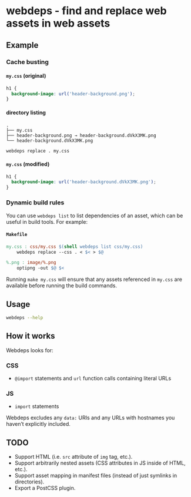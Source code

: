 # webdeps - find and replace web assets in web assets

## Example

### Cache busting

#### **`my.css` (original)**
```css
h1 {
  background-image: url('header-background.png');
}
```

#### **directory listing**
```
.
├── my.css
├── header-background.png → header-background.dVkX3MK.png
└── header-background.dVkX3MK.png
```

```bash
webdeps replace . my.css
```

#### **`my.css` (modified)**
```css
h1 {
  background-image: url('header-background.dVkX3MK.png');
}
```

### Dynamic build rules

You can use `webdeps list` to list dependencies of an asset, which can be useful in build tools. For
example:

#### **`Makefile`**
```Makefile
my.css : css/my.css $(shell webdeps list css/my.css)
	webdeps replace --css . < $< > $@

%.png : image/%.png
	optipng -out $@ $<
```

Running `make my.css` will ensure that any assets referenced in `my.css` are available before running
the build commands.

## Usage

```bash
webdeps --help
```

## How it works

Webdeps looks for:

### CSS

- `@import` statements and `url` function calls containing literal URLs

### JS

- `import` statements

Webdeps excludes any `data:` URIs and any URLs with hostnames you haven’t explicitly included.

## TODO

* Support HTML (i.e. `src` attribute of `img` tag, etc.).
* Support arbitrarily nested assets (CSS attributes in JS inside of HTML, etc.).
* Support asset mapping in manifest files (instead of just symlinks in directories).
* Export a PostCSS plugin.
